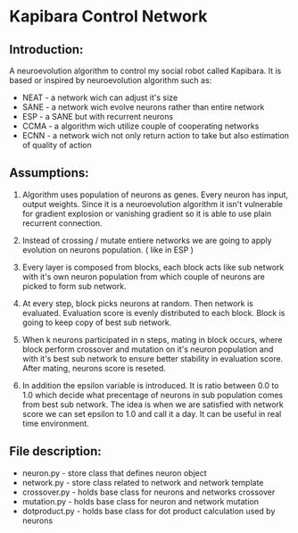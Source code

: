 # Kapibara Control Network

## Introduction:

 A neuroevolution algorithm to control my social robot called Kapibara. 
It is based or inspired by neuroevolution algorithm such as:
- NEAT - a network wich can adjust it's size
- SANE - a network wich evolve neurons rather than entire network
- ESP - a SANE but with recurrent neurons
- CCMA - a algorithm wich utilize couple of cooperating networks 
- ECNN - a network wich not only return action to take but also estimation of quality of action

## Assumptions:

1. Algorithm uses population of neurons as genes. Every neuron has input, output weights. Since it is a neuroevolution algorithm it isn't vulnerable for gradient explosion or vanishing gradient so it is able to use plain recurrent connection.

1. Instead of crossing / mutate entiere networks we are going to apply evolution on neurons population. ( like in ESP )

1. Every layer is composed from blocks, each block acts like sub network with it's own neuron population from which couple of neurons are picked to form sub network.

1. At every step, block picks neurons at random. Then network is evaluated. Evaluation score is evenly distributed to each block.
Block is going to keep copy of best sub network.

1. When k neurons participated in n steps, mating in block occurs, where block perform crossover and mutation on it's neuron population and with it's best sub network to ensure better stability in evaluation score. After mating, neurons score is reseted.

1. In addition the epsilon variable is introduced. It is ratio between 0.0 to 1.0 which decide what precentage of neurons in sub population comes from best sub network. The idea is when we are satisfied with network score we can set epsilon to 1.0 and call it a day. It can be useful in real time environment. 


## File description:

- neuron.py - store class that defines neuron object
- network.py - store class related to network and network template
- crossover.py - holds base class for neurons and networks crossover
- mutation.py - holds base class for neuron and network mutation
- dotproduct.py - holds base class for dot product calculation used by neurons
